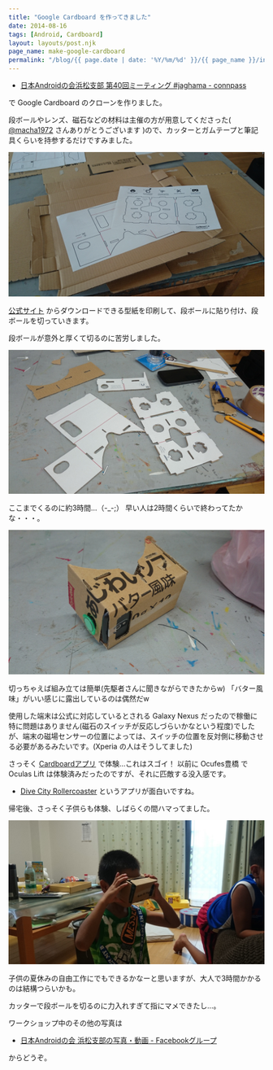 ```yaml
---
title: "Google Cardboard を作ってきました"
date: 2014-08-16
tags: [Android, Cardboard]
layout: layouts/post.njk
page_name: make-google-cardboard
permalink: "/blog/{{ page.date | date: '%Y/%m/%d' }}/{{ page_name }}/index.html"
---
```


* [日本Androidの会浜松支部 第40回ミーティング #jaghama - connpass](http://connpass.com/event/7735/)

で Google Cardboard のクローンを作りました。
<!--more-->
段ボールやレンズ、磁石などの材料は主催の方が用意してくださった( [@macha1972](https://twitter.com/macha1972) さんありがとうございます )ので、カッターとガムテープと筆記具くらいを持参するだけですみました。

![](/img/posts/make-google-cardboard-01.jpg)

[公式サイト](https://developers.google.com/cardboard/) からダウンロードできる型紙を印刷して、段ボールに貼り付け、段ボールを切っていきます。

段ボールが意外と厚くて切るのに苦労しました。

![](/img/posts/make-google-cardboard-02.jpg)

ここまでくるのに約3時間…（-_-;）
早い人は2時間くらいで終わってたかな・・・。

![](/img/posts/make-google-cardboard-03.jpg)

切っちゃえば組み立ては簡単(先駆者さんに聞きながらできたからw)
「バター風味」がいい感じに露出しているのは偶然だw

使用した端末は公式に対応しているとされる Galaxy Nexus だったので稼働に特に問題はありません(磁石のスイッチが反応しづらいかなという程度)でしたが、端末の磁場センサーの位置によっては、スイッチの位置を反対側に移動させる必要があるみたいです。(Xperia の人はそうしてました)

さっそく [Cardboardアプリ](https://play.google.com/store/apps/details?id=com.google.samples.apps.cardboarddemo&hl=ja) で体験…これはスゴイ！
以前に Ocufes豊橋 で Oculas Lift は体験済みだったのですが、それに匹敵する没入感です。

* [Dive City Rollercoaster](https://play.google.com/store/apps/details?id=com.divegames.divecitycoaster&hl=ja) というアプリが面白いですね。

帰宅後、さっそく子供らも体験、しばらくの間ハマってました。

![](/img/posts/make-google-cardboard-04.jpg)

子供の夏休みの自由工作にでもできるかなーと思いますが、大人で3時間かかるのは結構つらいかも。

カッターで段ボールを切るのに力入れすぎて指にマメできたし…。

ワークショップ中のその他の写真は

* [日本Androidの会 浜松支部の写真・動画 - Facebookグループ](https://www.facebook.com/media/set/?set=o.282944361773276&type=3)

からどうぞ。